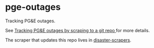 # pge-outages

Tracking PG&E outages.

See [Tracking PG&E outages by scraping to a git repo ](https://simonwillison.net/2019/Oct/10/pge-outages/) for more details.

The scraper that updates this repo lives in [disaster-scrapers](https://github.com/simonw/disaster-scrapers).
